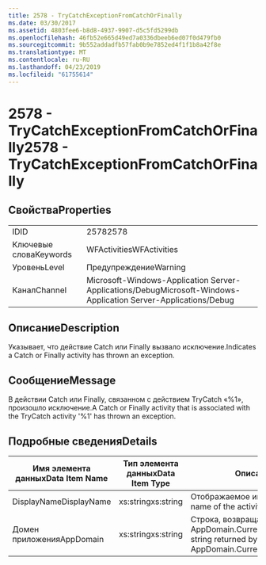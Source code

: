 ```yaml
---
title: 2578 - TryCatchExceptionFromCatchOrFinally
ms.date: 03/30/2017
ms.assetid: 4803fee6-b8d8-4937-9907-d5c5fd5299db
ms.openlocfilehash: 46fb52e665d49ed7a0336dbeeb6ed07f0d479fb0
ms.sourcegitcommit: 9b552addadfb57fab0b9e7852ed4f1f1b8a42f8e
ms.translationtype: MT
ms.contentlocale: ru-RU
ms.lasthandoff: 04/23/2019
ms.locfileid: "61755614"
---
```

# <a name="2578---trycatchexceptionfromcatchorfinally"></a><span data-ttu-id="53e39-102">2578 - TryCatchExceptionFromCatchOrFinally</span><span class="sxs-lookup"><span data-stu-id="53e39-102">2578 - TryCatchExceptionFromCatchOrFinally</span></span>
## <a name="properties"></a><span data-ttu-id="53e39-103">Свойства</span><span class="sxs-lookup"><span data-stu-id="53e39-103">Properties</span></span>  
  
|||  
|-|-|  
|<span data-ttu-id="53e39-104">ID</span><span class="sxs-lookup"><span data-stu-id="53e39-104">ID</span></span>|<span data-ttu-id="53e39-105">2578</span><span class="sxs-lookup"><span data-stu-id="53e39-105">2578</span></span>|  
|<span data-ttu-id="53e39-106">Ключевые слова</span><span class="sxs-lookup"><span data-stu-id="53e39-106">Keywords</span></span>|<span data-ttu-id="53e39-107">WFActivities</span><span class="sxs-lookup"><span data-stu-id="53e39-107">WFActivities</span></span>|  
|<span data-ttu-id="53e39-108">Уровень</span><span class="sxs-lookup"><span data-stu-id="53e39-108">Level</span></span>|<span data-ttu-id="53e39-109">Предупреждение</span><span class="sxs-lookup"><span data-stu-id="53e39-109">Warning</span></span>|  
|<span data-ttu-id="53e39-110">Канал</span><span class="sxs-lookup"><span data-stu-id="53e39-110">Channel</span></span>|<span data-ttu-id="53e39-111">Microsoft-Windows-Application Server-Applications/Debug</span><span class="sxs-lookup"><span data-stu-id="53e39-111">Microsoft-Windows-Application Server-Applications/Debug</span></span>|  
  
## <a name="description"></a><span data-ttu-id="53e39-112">Описание</span><span class="sxs-lookup"><span data-stu-id="53e39-112">Description</span></span>  
 <span data-ttu-id="53e39-113">Указывает, что действие Catch или Finally вызвало исключение.</span><span class="sxs-lookup"><span data-stu-id="53e39-113">Indicates a Catch or Finally activity has thrown an exception.</span></span>  
  
## <a name="message"></a><span data-ttu-id="53e39-114">Сообщение</span><span class="sxs-lookup"><span data-stu-id="53e39-114">Message</span></span>  
 <span data-ttu-id="53e39-115">В действии Catch или Finally, связанном с действием TryCatch «%1», произошло исключение.</span><span class="sxs-lookup"><span data-stu-id="53e39-115">A Catch or Finally activity that is associated with the TryCatch activity '%1' has thrown an exception.</span></span>  
  
## <a name="details"></a><span data-ttu-id="53e39-116">Подробные сведения</span><span class="sxs-lookup"><span data-stu-id="53e39-116">Details</span></span>  
  
|<span data-ttu-id="53e39-117">Имя элемента данных</span><span class="sxs-lookup"><span data-stu-id="53e39-117">Data Item Name</span></span>|<span data-ttu-id="53e39-118">Тип элемента данных</span><span class="sxs-lookup"><span data-stu-id="53e39-118">Data Item Type</span></span>|<span data-ttu-id="53e39-119">Описание</span><span class="sxs-lookup"><span data-stu-id="53e39-119">Description</span></span>|  
|--------------------|--------------------|-----------------|  
|<span data-ttu-id="53e39-120">DisplayName</span><span class="sxs-lookup"><span data-stu-id="53e39-120">DisplayName</span></span>|<span data-ttu-id="53e39-121">xs:string</span><span class="sxs-lookup"><span data-stu-id="53e39-121">xs:string</span></span>|<span data-ttu-id="53e39-122">Отображаемое имя действия.</span><span class="sxs-lookup"><span data-stu-id="53e39-122">The display name of the activity.</span></span>|  
|<span data-ttu-id="53e39-123">Домен приложения</span><span class="sxs-lookup"><span data-stu-id="53e39-123">AppDomain</span></span>|<span data-ttu-id="53e39-124">xs:string</span><span class="sxs-lookup"><span data-stu-id="53e39-124">xs:string</span></span>|<span data-ttu-id="53e39-125">Строка, возвращаемая AppDomain.CurrentDomain.FriendlyName.</span><span class="sxs-lookup"><span data-stu-id="53e39-125">The string returned by AppDomain.CurrentDomain.FriendlyName.</span></span>|
